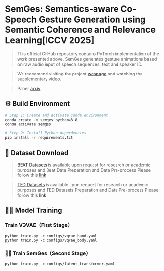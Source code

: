 # SemGes: Semantics-aware Co-Speech Gesture Generation using Semantic Coherence and Relevance Learning[ICCV 2025]
> 
> This official GitHub repository contains PyTorch implementation of the work presented above. 
> SemGes generates gesture animations based on raw audio input of speech sequences, text and speaker ID.

> We reccomend visiting the project [webpage]( https://semgesture.github.io/.) and watching the supplementary video.

> Paper [arxiv](https://www.arxiv.org/abs/2507.19359)

## ⚙️ Build Environment

```bash
# Step 1: Create and activate conda environment
conda create -n semges python=3.8
conda activate semges

# Step 2: Install Python dependencies
pip install -r requirements.txt
```

## 📁 Dataset Download


> [BEAT Datasets](https://data.vision.ee.ethz.ch/cvl/datasets/b3dac2.en.html) is available upon request for research or academic purposes and Beat Data Preparation and Data Pre-process Please follow this [link](https://github.com/Doubiiu/CodeTalker/tree/main/BIWI)

> [TED Datasets](https://data.vision.ee.ethz.ch/cvl/datasets/b3dac2.en.html) is available upon request for research or academic purposes and TED Datasets Preparation and Data Pre-process Please follow this [link](https://github.com/Doubiiu/CodeTalker/tree/main/BIWI)



## 🏋️‍♂️ Model Training
###  Train VQVAE（First Stage）
```commandline
python train.py -c configs/vqvae_hand.yaml
python train.py -c configs/vqvae_body.yaml
```


### 🏋️‍♂️ Train SemGes（Second Stage）
```commandline
python train.py -c configs/latent_transformer.yaml
```
